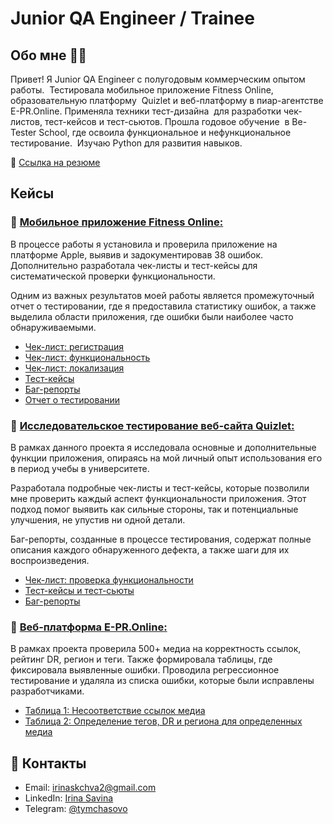 # Junior QA Engineer / Trainee

## Обо мне :raising_hand_woman:
Привет! Я Junior QA Engineer с полугодовым коммерческим опытом работы.  Тестировала мобильное приложение Fitness Online, образовательную платформу  Quizlet и веб-платформу в пиар-агентстве E-PR.Online. Применяла техники тест-дизайна  для разработки чек-листов, тест-кейсов и тест-сьютов. Прошла годовое обучение  в Be-Tester School, где освоила функциональное и нефункциональное тестирование.  Изучаю Python для развития навыков.

:paperclip: [Ссылка на резюме](https://drive.google.com/file/d/1UxeGTQmE8cN7CJMbVrg8PkSEqqaIwaQn/view?usp=sharing)

## Кейсы
### :small_orange_diamond: <ins>Мобильное приложение [Fitness Online](https://fitnessonline.app.link/DbvsHlcZ4W):</ins>

В процессе работы я установила и проверила приложение на платформе Apple, выявив и задокументировав 38 ошибок. Дополнительно разработала чек-листы и тест-кейсы для систематической проверки функциональности.

Одним из важных результатов моей работы является промежуточный отчет о тестировании, где я предоставила статистику ошибок, а также выделила области приложения, где ошибки были наиболее часто обнаруживаемыми.

- [Чек-лист: регистрация](https://docs.google.com/spreadsheets/d/1ASDr_nrWYY-plTjCgibJNM9F8oAQKjYSr8z8GxJD4GM/edit?usp=sharing)
- [Чек-лист: функциональность](https://docs.google.com/spreadsheets/d/1eZStvKuyVECo_B9tj6ZPZF0MUf7LJ_yFhrr09i0nD8s/edit?usp=sharing)
- [Чек-лист: локализация](https://docs.google.com/spreadsheets/d/1Ndvw6CMfrO88uoIBFJsI5QGuUp6-SYUdog-_62QhFSQ/edit?usp=sharing)
- [Тест-кейсы](https://docs.google.com/spreadsheets/d/1zFamaY0L3r8Oy3490b_3f9gkdro0LwSX5NrV2exUfP4/edit?usp=sharing)
- [Баг-репорты](https://docs.google.com/spreadsheets/d/1XbMre4kIcCb5TAsSZlc6iz51mWW-e1cM3hd2zoOvRuo/edit?usp=sharing)
- [Отчет о тестировании](https://drive.google.com/file/d/1cyKMtDnhNbVyVStNq_KCLq_kA3LnSLCB/view?usp=sharing)

### :small_orange_diamond: <ins>Исследовательское тестирование веб-сайта [Quizlet](https://quizlet.com):</ins>

В рамках данного проекта я исследовала основные и дополнительные функции приложения, опираясь на мой личный опыт использования его в период учебы в университете. 

Разработала подробные чек-листы и тест-кейсы, которые позволили мне проверить каждый аспект функциональности приложения. Этот подход помог выявить как сильные стороны, так и потенциальные улучшения, не упустив ни одной детали.

Баг-репорты, созданные в процессе тестирования, содержат полные описания каждого обнаруженного дефекта, а также шаги для их воспроизведения.
- [Чек-лист: проверка функциональности](https://docs.google.com/spreadsheets/d/1loh3knXl8o3-TOWc4n6_IHcxtd33YRWo95Wfi1F-KqY/edit?usp=sharing)
- [Тест-кейсы и тест-сьюты](https://docs.google.com/spreadsheets/d/1r80cxkXY4YZnupkRzkqKfHPUFGi7U9nY_sLWRP7wzoM/edit?usp=sharing)
- [Баг-репорты](https://docs.google.com/spreadsheets/d/1fTj7tBi808M4YEbRCBcMqDQ6875A39UjhE4nApF2VR4/edit?usp=sharing)

### :small_orange_diamond: <ins>Веб-платформа [E-PR.Online](https://e-pr.online):</ins>

В рамках проекта проверила 500+ медиа на корректность ссылок, рейтинг DR, регион и теги. Также формировала таблицы, где фиксировала выявленные ошибки. Проводила регрессионное тестирование и удаляла из списка ошибки, которые были исправлены разработчиками.

- [Таблица 1: Несоответствие ссылок медиа](https://docs.google.com/spreadsheets/d/1hAxvMHc5IwRWWHSpaQzRshd2TwUO_U_qm5Rk1UchVRk/edit?usp=sharing)
- [Таблица 2: Определение тегов, DR и региона для определенных медиа](https://docs.google.com/spreadsheets/d/19jwcR3HElzkMLC6rCz08PlkX6xOwMIAi4tcOwuYMwWs/edit?usp=sharing)



## :calling: Контакты
- Email: irinaskchva2@gmail.com
- LinkedIn: [Irina Savina](https://www.linkedin.com/in/irina-savina-8b9194274/)
- Telegram: [@tymchasovo](https://t.me/tymchasovo)
